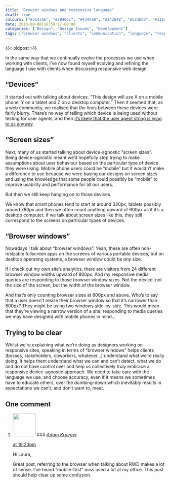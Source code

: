 ```yaml
---
title: "Browser windows and responsive language"
draft: true
colours: ["#3643a6", "#28406c", "#4344a8", "#142648", "#523bb5", "#111e40", "#7343a8"]
date: 2013-08-08T18:59:17+00:00
categories: ["Design", "Design Issues", "Development"]
tags: ["browser windows", "clients", "communication", "language", "responsive design", "screen sizes"]
---
```


{{< oldpost >}}

In the same way that we continually evolve the processes we use when working with clients, I’ve now found myself evolving and refining the language I use with clients when discussing responsive web design.

## “Devices”

It started out with talking about devices. “This design will use X on a mobile phone, Y on a tablet and Z on a desktop computer.” Then it seemed that, as a web community, we realised that the lines between these devices were fairly blurry. There’s no way of telling which device is being used without testing for user agents, and then [it’s likely that the user agent string is lying to us anyway](http://farukat.es/journal/2011/02/499-lest-we-forget-or-how-i-learned-whats-so-bad-about-browser-sniffing).

## “Screen sizes”

Next, many of us started talking about device-agnostic “screen sizes”. Being device-agnostic meant we’d hopefully stop trying to make assumptions about user behaviour based on the particular type of device they were using. Mobile phone users could be “mobile” but it wouldn’t make a difference to use because we were basing our designs on screen sizes and using the knowledge that some people could possibly be “mobile” to improve usability and performance for all our users.

But then we still keep hanging on to those devices.

We know that smart phones tend to start at around 320px, tablets possibly around 760px and then we often count anything upward of 900px as if it’s a desktop computer. If we talk about screen sizes like this, they still correspond to the screens on particular types of devices.

## “Browser windows”

Nowadays I talk about “browser windows”. Yeah, these are often non-resizable fullscreen apps on the screens of various portable devices, but on desktop operating systems, a browser window could be *any* size.

If I check out my own site’s analytics, there are visitors from 24 different browser window widths upward of 800px. And my responsive media queries are responding to those browser window sizes. Not the device, not the size of the screen, but the width of the browser window.

And that’s only counting browser sizes at 800px and above. Who’s to say that a user doesn’t resize their browser window so that it’s narrower than 800px? They might be using two windows side-by-side. This would mean that they’re viewing a narrow version of a site, responding to media queries we may have designed with mobile phones in mind…

## Trying to be clear

Whilst we’re explaining what we’re doing as designers working on responsive sites, speaking in terms of “browser windows” helps clients (bosses, stakeholders, coworkers, whatever…) understand what we’re really doing. It helps them understand what we can and can’t detect, what we do and do not have control over and help us collectively truly embrace a responsive device-agnostic approach. We need to take care with the language we use, and choose accuracy, even if it means we sometimes have to educate others, over the dumbing-down which inevitably results in expectations we can’t, and don’t want to, meet.

## One comment

<ol class="commentlist">
	<li class="comment even thread-even depth-1" id="li-comment-567">
			<div class="comment-author vcard">
			<img alt='' src='https://secure.gravatar.com/avatar/980339c2fa3195876f7389fa0db3ed3e?s=72&amp;d=mm&amp;r=g' srcset='https://secure.gravatar.com/avatar/980339c2fa3195876f7389fa0db3ed3e?s=144&amp;d=mm&amp;r=g 2x' class='avatar avatar-72 photo' height='72' width='72' />
### <cite class="fn"><a href='http://kruegerdesigns.com' rel='external nofollow' class='url'>Adam Krueger</a></cite>
		</div>
		<aside class="comment-meta commentmetadata"><p><a href="#comment-567"><time datetime="2013-08-08T19:23:43+00:00" pubdate class="published">
		 at <span class="hours">19:23pm</span></time></a></p>
	</aside>
	<div class="comment-entry">
		Hi Laura,

Great post, referring to the browser when talking about RWD makes a lot of sense. I’ve heard “mobile-first” miss used a lot at my office. This post should help clear up some confusion.
		</div>
	</li>
</ol>
